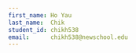 ```yaml
---
first_name: Ho Yau
last_name:  Chik
student_id: chikh538
email:      chikh538@newschool.edu
---
```


